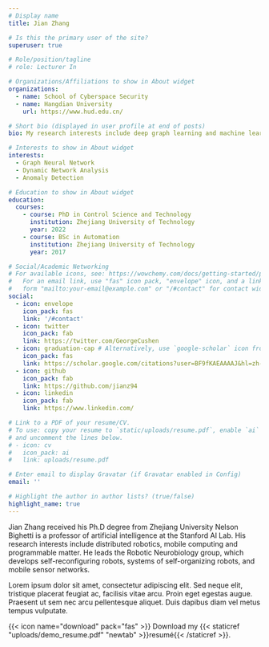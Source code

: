 ```yaml
---
# Display name
title: Jian Zhang

# Is this the primary user of the site?
superuser: true

# Role/position/tagline
# role: Lecturer In

# Organizations/Affiliations to show in About widget
organizations:
  - name: School of Cyberspace Security
  - name: Hangdian University
    url: https://www.hud.edu.cn/

# Short bio (displayed in user profile at end of posts)
bio: My research interests include deep graph learning and machine learning security. 

# Interests to show in About widget
interests:
  - Graph Neural Network
  - Dynamic Network Analysis
  - Anomaly Detection

# Education to show in About widget
education:
  courses:
    - course: PhD in Control Science and Technology
      institution: Zhejiang University of Technology
      year: 2022
    - course: BSc in Automation
      institution: Zhejiang University of Technology
      year: 2017

# Social/Academic Networking
# For available icons, see: https://wowchemy.com/docs/getting-started/page-builder/#icons
#   For an email link, use "fas" icon pack, "envelope" icon, and a link in the
#   form "mailto:your-email@example.com" or "/#contact" for contact widget.
social:
  - icon: envelope
    icon_pack: fas
    link: '/#contact'
  - icon: twitter
    icon_pack: fab
    link: https://twitter.com/GeorgeCushen
  - icon: graduation-cap # Alternatively, use `google-scholar` icon from `ai` icon pack
    icon_pack: fas
    link: https://scholar.google.com/citations?user=BF9fKAEAAAAJ&hl=zh-CN
  - icon: github
    icon_pack: fab
    link: https://github.com/jianz94
  - icon: linkedin
    icon_pack: fab
    link: https://www.linkedin.com/

# Link to a PDF of your resume/CV.
# To use: copy your resume to `static/uploads/resume.pdf`, enable `ai` icons in `params.toml`,
# and uncomment the lines below.
# - icon: cv
#   icon_pack: ai
#   link: uploads/resume.pdf

# Enter email to display Gravatar (if Gravatar enabled in Config)
email: ''

# Highlight the author in author lists? (true/false)
highlight_name: true
---
```

Jian Zhang received his Ph.D degree from Zhejiang University 
Nelson Bighetti is a professor of artificial intelligence at the Stanford AI Lab. His research interests include distributed robotics, mobile computing and programmable matter. He leads the Robotic Neurobiology group, which develops self-reconfiguring robots, systems of self-organizing robots, and mobile sensor networks.

Lorem ipsum dolor sit amet, consectetur adipiscing elit. Sed neque elit, tristique placerat feugiat ac, facilisis vitae arcu. Proin eget egestas augue. Praesent ut sem nec arcu pellentesque aliquet. Duis dapibus diam vel metus tempus vulputate.

{{< icon name="download" pack="fas" >}} Download my {{< staticref "uploads/demo_resume.pdf" "newtab" >}}resumé{{< /staticref >}}.
